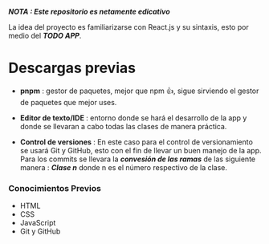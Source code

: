 ***NOTA : Este repositorio es netamente edicativo***

La idea del proyecto es familiarizarse con React.js y su sintaxis, esto por medio del ***TODO APP***.

# Descargas previas
- **pnpm** : gestor de paquetes, mejor que npm 👍, sigue sirviendo el gestor de paquetes que mejor uses.

- **Editor de texto/IDE** : entorno donde se hará el desarrollo de la app y donde se llevaran a cabo todas las clases de manera práctica. 

- **Control de versiones** : En este caso para el control de versionamiento se usará Git y GitHub, esto con el fin de llevar un buen manejo de la app. Para los commits se llevara la ***convesión de las ramas*** de las siguiente manera : ***Clase n*** donde n es el número respectivo de la clase.

### Conocimientos Previos
- HTML
- CSS
- JavaScript
- Git y GitHub


